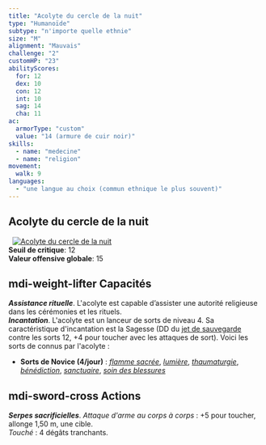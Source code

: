 ```yaml
---
title: "Acolyte du cercle de la nuit"
type: "Humanoïde"
subtype: "n'importe quelle ethnie"
size: "M"
alignment: "Mauvais"
challenge: "2"
customHP: "23"
abilityScores:
  for: 12
  dex: 10
  con: 12
  int: 10
  sag: 14
  cha: 11
ac:
  armorType: "custom"
  value: "14 (armure de cuir noir)"
skills:
  - name: "medecine"
  - name: "religion"
movement:
  walk: 9
languages:
  - "une langue au choix (commun ethnique le plus souvent)"
---
```

## Acolyte du cercle de la nuit
&nbsp;
[![Acolyte du cercle de la nuit](https://www.douaratil.fr/illustrations/humanoide/acolyteducercledelanuitm.png)](https://www.douaratil.fr/illustrations/humanoide/acolyteducercledelanuit.jpg)  
**Seuil de critique**: 12      
**Valeur offensive globale**: 15   
## <v-icon>mdi-weight-lifter</v-icon> Capacités
_**Assistance rituelle**_. L'acolyte est capable d’assister une autorité religieuse dans les cérémonies et les rituels.  
_**Incantation**_. L'acolyte est un lanceur de sorts de niveau 4. Sa caractéristique d'incantation est la Sagesse (DD du [jet de sauvegarde](/utiliser-les-caracteristiques/#jets-de-sauvegarde) contre les sorts 12, +4 pour toucher avec les attaques de sort). Voici les sorts de connus par l'acolyte :
* **Sorts de Novice (4/jour)** : [_flamme sacrée_](/grimoire/flamme-sacree/), [_lumière_](/grimoire/lumiere/), [_thaumaturgie_](/grimoire/thaumaturgie/), [_bénédiction_](/grimoire/benediction/), [_sanctuaire_](/grimoire/sanctuaire/), [_soin des blessures_](/grimoire/soin-des-blessures/)

## <v-icon>mdi-sword-cross</v-icon> Actions
_**Serpes sacrificielles**_. _Attaque d'arme au corps à corps_ : +5 pour toucher, allonge 1,50 m, une cible.  
_Touché_ : 4 dégâts tranchants.  
